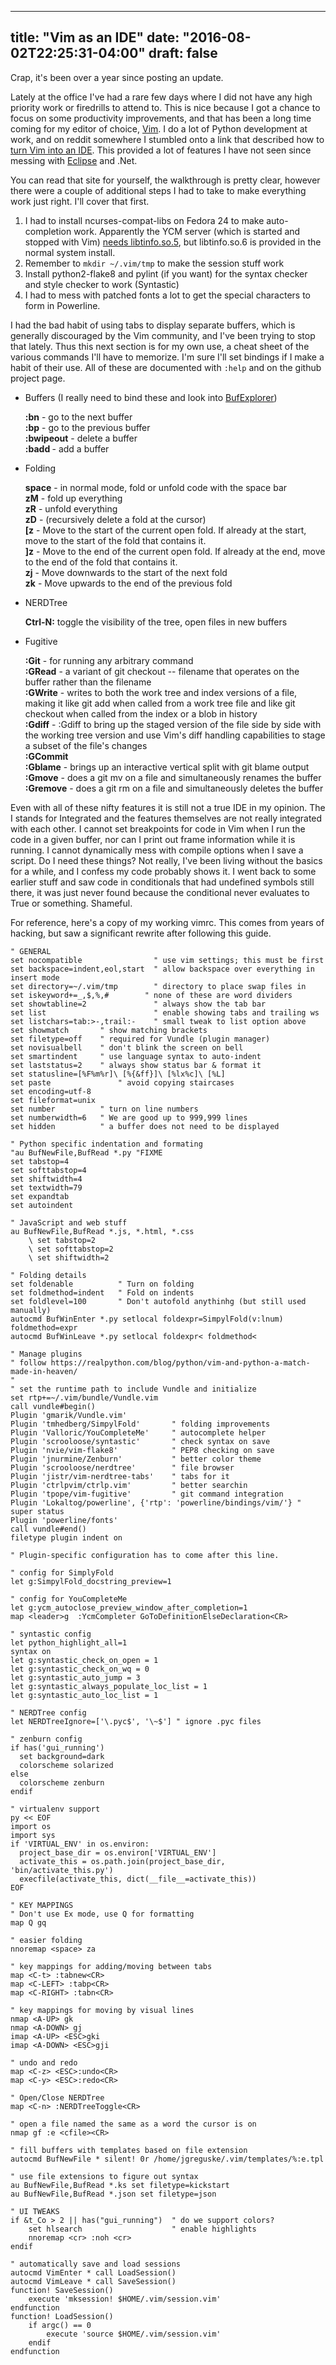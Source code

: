 
---
title: "Vim as an IDE"
date: "2016-08-02T22:25:31-04:00"
draft: false
---

Crap, it's been over a year since posting an update.

Lately at the office I've had a rare few days where I did not have any high priority work or firedrills to attend to. This is nice because I got a chance to focus on some productivity improvements, and that has been a long time coming for my editor of choice, [Vim](http://www.vim.org). I do a lot of Python development at work, and on reddit somewhere I stumbled onto a link that described how to [turn Vim into an IDE](https://realpython.com/blog/python/vim-and-python-a-match-made-in-heaven/). This provided a lot of features I have not seen since messing with [Eclipse](https://eclipse.org) and .Net. 

You can read that site for yourself, the walkthrough is pretty clear, however there were a couple of additional steps I had to take to make everything work just right. I'll cover that first.

1. I had to install ncurses-compat-libs on Fedora 24 to make auto-completion work. Apparently the YCM server (which is started and stopped with Vim) [needs libtinfo.so.5](https://github.com/Valloric/YouCompleteMe/issues/778#issuecomment-228704671), but libtinfo.so.6 is provided in the normal system install.
2. Remember to ```mkdir ~/.vim/tmp``` to make the session stuff work
3. Install python2-flake8 and pylint (if you want) for the syntax checker and style checker to work (Syntastic)
4. I had to mess with patched fonts a lot to get the special characters to form in Powerline.

I had the bad habit of using tabs to display separate buffers, which is generally discouraged by the Vim community, and I've been trying to stop that lately. Thus this next section is for my own use, a cheat sheet of the various commands I'll have to memorize. I'm sure I'll set bindings if I make a habit of their use. All of these are documented with ```:help``` and on the github project page.

* Buffers (I really need to bind these and look into [BufExplorer](https://github.com/jlanzarotta/bufexplorer))

  **:bn** - go to the next buffer<br>
  **:bp** - go to the previous buffer<br>
  **:bwipeout** - delete a buffer<br>
  **:badd <name>** - add a buffer

* Folding

  **space** - in normal mode, fold or unfold code with the space bar<br>
  **zM** - fold up everything<br>
  **zR** - unfold everything<br>
  **zD** - (recursively delete a fold at the cursor)<br>
  **[z** - Move to the start of the current open fold. If already at the start, move to the start of the fold that contains it.<br>
  **]z** - Move to the end of the current open fold. If already at the end, move to the end of the fold that contains it.<br>
  **zj** - Move downwards to the start of the next fold<br>
  **zk** - Move upwards to the end of the previous fold

* NERDTree

  **Ctrl-N:** toggle the visibility of the tree, open files in new buffers

* Fugitive

  **:Git** -  for running any arbitrary command<br>
  **:GRead** - a variant of git checkout -- filename that operates on the buffer rather than the filename<br>
  **:GWrite** - writes to both the work tree and index versions of a file, making it like git add when called from a work tree file and like git checkout when called from the index or a blob in history<br>
  **:Gdiff** - :Gdiff to bring up the staged version of the file side by side with the working tree version and use Vim's diff handling capabilities to stage a subset of the file's changes<br>
  **:GCommit**<br>
  **:Gblame** - brings up an interactive vertical split with git blame output<br>
  **:Gmove** - does a git mv on a file and simultaneously renames the buffer<br>
  **:Gremove** - does a git rm on a file and simultaneously deletes the buffer

Even with all of these nifty features it is still not a true IDE in my opinion. The I stands for Integrated and the features themselves are not really integrated with each other. I cannot set breakpoints for code in Vim when I run the code in a given buffer, nor can I print out frame information while it is running. I cannot dynamically mess with compile options when I save a script. Do I need these things? Not really, I've been living without the basics for a while, and I confess my code probably shows it. I went back to some earlier stuff and saw code in conditionals that had undefined symbols still there, it was just never found because the conditional never evaluates to True or something. Shameful.

For reference, here's a copy of my working vimrc. This comes from years of hacking, but saw a significant rewrite after following this guide.

```
" GENERAL
set nocompatible                " use vim settings; this must be first
set backspace=indent,eol,start  " allow backspace over everything in insert mode
set directory=~/.vim/tmp        " directory to place swap files in
set iskeyword+=_,$,%,#        " none of these are word dividers
set showtabline=2               " always show the tab bar
set list                        " enable showing tabs and trailing ws
set listchars=tab:>-,trail:-    " small tweak to list option above
set showmatch       " show matching brackets
set filetype=off    " required for Vundle (plugin manager)
set novisualbell    " don't blink the screen on bell
set smartindent     " use language syntax to auto-indent
set laststatus=2    " always show status bar & format it
set statusline=[%F%m%r]\ [%{&ff}]\ [%lx%c]\ [%L]
set paste               " avoid copying staircases
set encoding=utf-8
set fileformat=unix
set number          " turn on line numbers
set numberwidth=6   " We are good up to 999,999 lines
set hidden          " a buffer does not need to be displayed

" Python specific indentation and formating
"au BufNewFile,BufRead *.py "FIXME
set tabstop=4
set softtabstop=4
set shiftwidth=4
set textwidth=79
set expandtab
set autoindent

" JavaScript and web stuff 
au BufNewFile,BufRead *.js, *.html, *.css
    \ set tabstop=2
    \ set softtabstop=2
    \ set shiftwidth=2

" Folding details
set foldenable          " Turn on folding
set foldmethod=indent   " Fold on indents
set foldlevel=100       " Don't autofold anythinhg (but still used manually)
autocmd BufWinEnter *.py setlocal foldexpr=SimpylFold(v:lnum) foldmethod=expr
autocmd BufWinLeave *.py setlocal foldexpr< foldmethod<

" Manage plugins
" follow https://realpython.com/blog/python/vim-and-python-a-match-made-in-heaven/
"
" set the runtime path to include Vundle and initialize
set rtp+=~/.vim/bundle/Vundle.vim
call vundle#begin()
Plugin 'gmarik/Vundle.vim'
Plugin 'tmhedberg/SimpylFold'       " folding improvements
Plugin 'Valloric/YouCompleteMe'     " autocomplete helper
Plugin 'scrooloose/syntastic'       " check syntax on save
Plugin 'nvie/vim-flake8'            " PEP8 checking on save
Plugin 'jnurmine/Zenburn'           " better color theme
Plugin 'scrooloose/nerdtree'        " file browser
Plugin 'jistr/vim-nerdtree-tabs'    " tabs for it
Plugin 'ctrlpvim/ctrlp.vim'         " better searchin
Plugin 'tpope/vim-fugitive'         " git command integration
Plugin 'Lokaltog/powerline', {'rtp': 'powerline/bindings/vim/'} " super status
Plugin 'powerline/fonts'
call vundle#end()
filetype plugin indent on

" Plugin-specific configuration has to come after this line.

" config for SimplyFold
let g:SimpylFold_docstring_preview=1

" config for YouCompleteMe
let g:ycm_autoclose_preview_window_after_completion=1
map <leader>g  :YcmCompleter GoToDefinitionElseDeclaration<CR>

" syntastic config
let python_highlight_all=1
syntax on
let g:syntastic_check_on_open = 1
let g:syntastic_check_on_wq = 0
let g:syntastic_auto_jump = 3
let g:syntastic_always_populate_loc_list = 1
let g:syntastic_auto_loc_list = 1

" NERDTree config
let NERDTreeIgnore=['\.pyc$', '\~$'] " ignore .pyc files

" zenburn config
if has('gui_running')
  set background=dark
  colorscheme solarized
else
  colorscheme zenburn
endif

" virtualenv support
py << EOF
import os
import sys
if 'VIRTUAL_ENV' in os.environ:
  project_base_dir = os.environ['VIRTUAL_ENV']
  activate_this = os.path.join(project_base_dir, 'bin/activate_this.py')
  execfile(activate_this, dict(__file__=activate_this))
EOF

" KEY MAPPINGS
" Don't use Ex mode, use Q for formatting
map Q gq

" easier folding
nnoremap <space> za

" key mappings for adding/moving between tabs
map <C-t> :tabnew<CR>
map <C-LEFT> :tabp<CR>
map <C-RIGHT> :tabn<CR>

" key mappings for moving by visual lines
nmap <A-UP> gk
nmap <A-DOWN> gj
imap <A-UP> <ESC>gki
imap <A-DOWN> <ESC>gji

" undo and redo
map <C-z> <ESC>:undo<CR>
map <C-y> <ESC>:redo<CR>

" Open/Close NERDTree
map <C-n> :NERDTreeToggle<CR>

" open a file named the same as a word the cursor is on
nmap gf :e <cfile><CR>

" fill buffers with templates based on file extension
autocmd BufNewFile * silent! 0r /home/jgreguske/.vim/templates/%:e.tpl

" use file extensions to figure out syntax
au BufNewFile,BufRead *.ks set filetype=kickstart
au BufNewFile,BufRead *.json set filetype=json

" UI TWEAKS
if &t_Co > 2 || has("gui_running")  " do we support colors?
    set hlsearch                    " enable highlights
    nnoremap <cr> :noh <cr>
endif

" automatically save and load sessions
autocmd VimEnter * call LoadSession()
autocmd VimLeave * call SaveSession()
function! SaveSession()
    execute 'mksession! $HOME/.vim/session.vim'
endfunction
function! LoadSession()
    if argc() == 0
        execute 'source $HOME/.vim/session.vim'
    endif
endfunction
```
